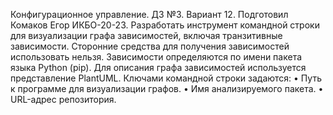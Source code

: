 Конфигурационное управление. ДЗ №3. Вариант 12. Подготовил Комаков Егор ИКБО-20-23. 
Разработать инструмент командной строки для визуализации графа
зависимостей, включая транзитивные зависимости. Сторонние средства для
получения зависимостей использовать нельзя.
Зависимости определяются по имени пакета языка Python (pip). Для
описания графа зависимостей используется представление PlantUML.
Ключами командной строки задаются:
• Путь к программе для визуализации графов.
• Имя анализируемого пакета.
• URL-адрес репозитория.
